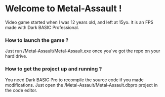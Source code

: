 # Welcome to Metal-Assault ! #
Video game started when I was 12 years old, and left at 15yo.
It is an FPS made with Dark BASIC Professional.
  
### How to launch the game ? ###
Just run /Metal-Assault/Metal-Assault.exe once you've got the repo on your hard drive.

### How to get the project up and running ? ###
You need Dark BASIC Pro to recompile the source code if you made modifications.
Just open the /Metal-Assault/Metal-Assault.dbpro project in the code editor.


